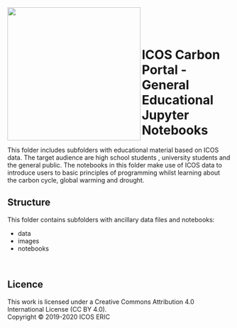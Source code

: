 <img src="https://www.icos-cp.eu/sites/default/files/2017-11/ICOS_CP_logo.png" width="300" align="left"/>
<br>
<br>
<br>

# ICOS Carbon Portal - General Educational Jupyter Notebooks
This folder includes subfolders with educational material based on ICOS data. The target audience are high school students , university students and the general public.
The notebooks in this folder make use of ICOS data to introduce users to basic principles of programming whilst learning about the carbon cycle, global warming and drought.
<br>

## Structure
This folder contains subfolders with ancillary data files and notebooks:
- data 
- images
- notebooks


<br>

## Licence
This work is licensed under a Creative Commons Attribution 4.0 International License (CC BY 4.0). <br>
Copyright © 2019-2020 ICOS ERIC
